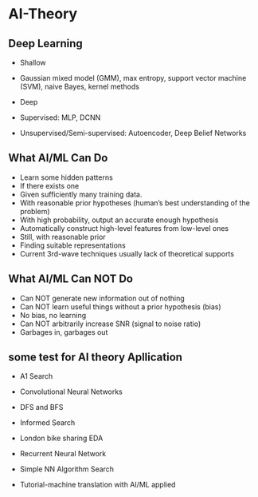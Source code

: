 # AI-Theory

## Deep Learning

- Shallow  

- Gaussian mixed model (GMM), max entropy, support vector machine (SVM),
  naive Bayes, kernel methods  


- Deep  

- Supervised: MLP, DCNN  

- Unsupervised/Semi-supervised: Autoencoder, Deep Belief Networks  




## What AI/ML Can Do  

- Learn some hidden patterns  
- If there exists one  
- Given sufficiently many training data.  
- With reasonable prior hypotheses (human’s best understanding of the problem)  
- With high probability, output an accurate enough hypothesis  
- Automatically construct high-level features from low-level ones  
- Still, with reasonable prior  
- Finding suitable representations  
- Current 3rd-wave techniques usually lack of theoretical supports  

## What AI/ML Can NOT Do  
- Can NOT generate new information out of nothing   
- Can NOT learn useful things without a prior hypothesis (bias)  
- No bias, no learning  
- Can NOT arbitrarily increase SNR (signal to noise ratio)  
- Garbages in, garbages out  

## some test for AI theory Apllication  

- A1 Search  

- Convolutional Neural Networks

- DFS and BFS  
- Informed Search  
- London bike sharing EDA  
- Recurrent Neural Network  
- Simple NN Algorithm Search  
- Tutorial-machine translation with AI/ML applied  


